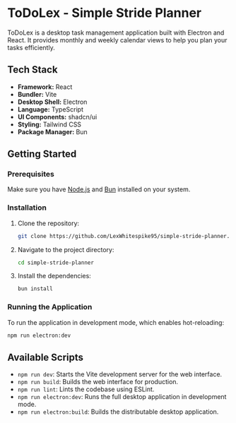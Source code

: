# ToDoLex - Simple Stride Planner

ToDoLex is a desktop task management application built with Electron and React. It provides monthly and weekly calendar views to help you plan your tasks efficiently.

## Tech Stack

- **Framework:** React
- **Bundler:** Vite
- **Desktop Shell:** Electron
- **Language:** TypeScript
- **UI Components:** shadcn/ui
- **Styling:** Tailwind CSS
- **Package Manager:** Bun

## Getting Started

### Prerequisites

Make sure you have [Node.js](https://nodejs.org/) and [Bun](https://bun.sh/) installed on your system.

### Installation

1.  Clone the repository:
    ```sh
    git clone https://github.com/LexWhitespike95/simple-stride-planner.git
    ```
2.  Navigate to the project directory:
    ```sh
    cd simple-stride-planner
    ```
3.  Install the dependencies:
    ```sh
    bun install
    ```

### Running the Application

To run the application in development mode, which enables hot-reloading:

```sh
npm run electron:dev
```

## Available Scripts

-   `npm run dev`: Starts the Vite development server for the web interface.
-   `npm run build`: Builds the web interface for production.
-   `npm run lint`: Lints the codebase using ESLint.
-   `npm run electron:dev`: Runs the full desktop application in development mode.
-   `npm run electron:build`: Builds the distributable desktop application.